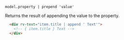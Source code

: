 `model.property | prepend 'value'`

Returns the result of appending the value to the property.

```html
  <div rv-text="item.title | append ' Text'">
    <!-- { item.title } Text -->
  </div>
```